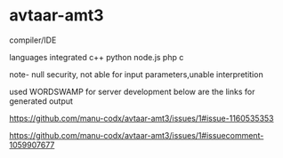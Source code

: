 # avtaar-amt3
compiler/IDE

languages integrated
c++
python
node.js
php
c

note- null security, not able for input parameters,unable interpretition

used WORDSWAMP for server development
below are the links for generated output

https://github.com/manu-codx/avtaar-amt3/issues/1#issue-1160535353

https://github.com/manu-codx/avtaar-amt3/issues/1#issuecomment-1059907677





